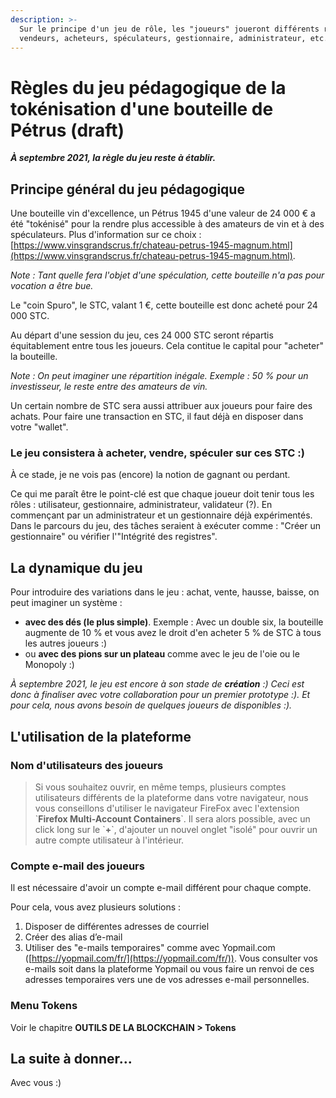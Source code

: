 ```yaml
---
description: >-
  Sur le principe d'un jeu de rôle, les "joueurs" joueront différents rôles :
  vendeurs, acheteurs, spéculateurs, gestionnaire, administrateur, etc.
---
```


# Règles du jeu pédagogique de la tokénisation d'une bouteille de Pétrus (draft)

_**À septembre 2021, la règle du jeu reste à établir.**_

## Principe général du jeu pédagogique

Une bouteille vin d'excellence, un Pétrus 1945 d'une valeur de 24 000 € a été "tokénisé" pour la rendre plus accessible à des amateurs de vin et à des spéculateurs. Plus d'information sur ce choix : [https://www.vinsgrandscrus.fr/chateau-petrus-1945-magnum.html](https://www.vinsgrandscrus.fr/chateau-petrus-1945-magnum.html).

_Note : Tant quelle fera l'objet d'une spéculation, cette bouteille n'a pas pour vocation a être bue._

Le "coin Spuro", le STC, valant 1 €, cette bouteille est donc acheté pour 24 000 STC.

Au départ d'une session du jeu, ces 24 000 STC seront répartis équitablement entre tous les joueurs. Cela contitue le capital pour "acheter" la bouteille.

_Note : On peut imaginer une répartition inégale. Exemple : 50 % pour un investisseur, le reste entre des amateurs de vin._

Un certain nombre de STC sera aussi attribuer aux joueurs pour faire des achats. Pour faire une transaction en STC, il faut déjà en disposer dans votre "wallet".

### Le jeu consistera à acheter, vendre, spéculer sur ces STC :)

À ce stade, je ne vois pas (encore) la notion de gagnant ou perdant.

Ce qui me paraît être le point-clé est que chaque joueur doit tenir tous les rôles : utilisateur, gestionnaire, administrateur, validateur (?). En commençant par un administrateur et un gestionnaire déjà expérimentés. Dans le parcours du jeu, des tâches seraient à exécuter comme : "Créer un gestionnaire" ou vérifier l'"Intégrité des registres".

## La dynamique du jeu

Pour introduire des variations dans le jeu : achat, vente, hausse, baisse, on peut imaginer un système :

* **avec des dés (le plus simple)**. Exemple : Avec un double six, la bouteille augmente de 10 % et vous avez le droit d'en acheter 5 % de STC à tous les autres joueurs :)
* ou **avec des pions sur un plateau** comme avec le jeu de l'oie ou le Monopoly :)

_À septembre 2021, le jeu est encore à son stade de **création** :) Ceci est donc à finaliser avec votre collaboration pour un premier prototype :). Et pour cela, nous avons besoin de quelques joueurs de disponibles :)._

## L'utilisation de la plateforme

### Nom d'utilisateurs des joueurs



> Si vous souhaitez ouvrir, en même temps, plusieurs comptes utilisateurs différents de la plateforme dans votre navigateur, nous vous conseillons d'utiliser le navigateur FireFox avec l'extension \`**Firefox Multi-Account Containers**\`. Il sera alors possible, avec un click long sur le \`**+**\`, d'ajouter un nouvel onglet "isolé" pour ouvrir un autre compte utilisateur à l'intérieur.

>

### Compte e-mail des joueurs

Il est nécessaire d'avoir un compte e-mail différent pour chaque compte.

Pour cela, vous avez plusieurs solutions :

1. Disposer de différentes adresses de courriel
2. Créer des alias d’e-mail
3. Utiliser des "e-mails temporaires" comme avec Yopmail.com ([https://yopmail.com/fr/](https://yopmail.com/fr/)). Vous consulter vos e-mails soit dans la plateforme Yopmail ou vous faire un renvoi de ces adresses temporaires vers une de vos adresses e-mail personnelles.

### Menu Tokens

Voir le chapitre **OUTILS DE LA BLOCKCHAIN > Tokens**

## **La suite à donner...**

Avec vous :)
